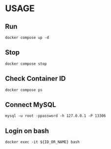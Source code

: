 # USAGE


## Run

```
docker compose up -d
```

## Stop

```
docker compose stop
```

## Check Container ID

```
docker compose ps
```

## Connect MySQL

```
mysql -u root -ppassword -h 127.0.0.1 -P 13306
```

## Login on bash

```
docker exec -it ${ID_OR_NAME} bash
```
